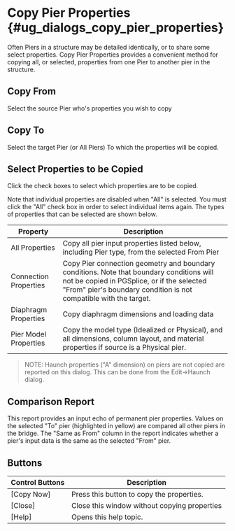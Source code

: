 Copy Pier Properties {#ug_dialogs_copy_pier_properties}
==============================================
Often Piers in a structure may be detailed identically, or to share some select properties. Copy Pier Properties provides a convenient method for copying all, or selected, properties from one Pier to another pier in the structure.

Copy From
--------------------
Select the source Pier who's properties you wish to copy

Copy To
--------------------
Select the target Pier (or All Piers) To which the properties will be copied. 

Select Properties to be Copied
------------------------------
Click the check boxes to select which properties are to be copied. 

Note that individual properties are disabled when "All" is selected. You must click the "All" check box in order to select individual items again. The types of properties that can be selected are shown below. 

Property | Description
---------|-------------
All Properties | Copy all pier input properties listed below, including Pier type, from the selected From Pier
Connection Properties | Copy Pier connection geometry and boundary conditions. Note that boundary conditions will not be copied in PGSplice, or if the selected "From" pier's boundary condition is not compatible with the target.
Diaphragm Properties | Copy diaphragm dimensions and loading data
Pier Model Properties | Copy the model type (Idealized or Physical), and all dimensions, column layout, and material properties if source is a Physical pier.

> NOTE: Haunch properties ("A" dimension) on piers are not copied are reported on this dialog. This can be done from the Edit->Haunch dialog.

Comparison Report
-----------------
This report provides an input echo of permanent pier properties. Values on the selected "To" pier (highlighted in yellow) are compared all other piers in the bridge. The "Same as From" column in the report indicates whether a pier's input data is the same as the selected "From" pier.

Buttons
-------

Control Buttons | Description
----------------| -----------
[Copy Now] | Press this button to copy the properties. 
[Close] | Close this window without copying properties
[Help] | Opens this help topic.

